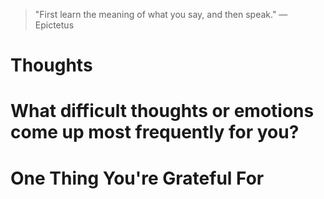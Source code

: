 
> \"First learn the meaning of what you say, and then speak.\" — Epictetus

# Thoughts

# What difficult thoughts or emotions come up most frequently for you?

# One Thing You're Grateful For

